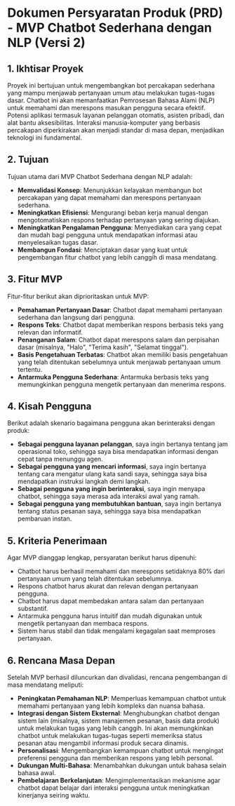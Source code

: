 # Dokumen Persyaratan Produk (PRD) - MVP Chatbot Sederhana dengan NLP (Versi 2)

## 1. Ikhtisar Proyek

Proyek ini bertujuan untuk mengembangkan bot percakapan sederhana yang mampu menjawab pertanyaan umum atau melakukan tugas-tugas dasar. Chatbot ini akan memanfaatkan Pemrosesan Bahasa Alami (NLP) untuk memahami dan merespons masukan pengguna secara efektif. Potensi aplikasi termasuk layanan pelanggan otomatis, asisten pribadi, dan alat bantu aksesibilitas. Interaksi manusia-komputer yang berbasis percakapan diperkirakan akan menjadi standar di masa depan, menjadikan teknologi ini fundamental.

## 2. Tujuan

Tujuan utama dari MVP Chatbot Sederhana dengan NLP adalah:
*   **Memvalidasi Konsep**: Menunjukkan kelayakan membangun bot percakapan yang dapat memahami dan merespons pertanyaan sederhana.
*   **Meningkatkan Efisiensi**: Mengurangi beban kerja manual dengan mengotomatiskan respons terhadap pertanyaan yang sering diajukan.
*   **Meningkatkan Pengalaman Pengguna**: Menyediakan cara yang cepat dan mudah bagi pengguna untuk mendapatkan informasi atau menyelesaikan tugas dasar.
*   **Membangun Fondasi**: Menciptakan dasar yang kuat untuk pengembangan fitur chatbot yang lebih canggih di masa mendatang.

## 3. Fitur MVP

Fitur-fitur berikut akan diprioritaskan untuk MVP:
*   **Pemahaman Pertanyaan Dasar**: Chatbot dapat memahami pertanyaan sederhana dan langsung dari pengguna.
*   **Respons Teks**: Chatbot dapat memberikan respons berbasis teks yang relevan dan informatif.
*   **Penanganan Salam**: Chatbot dapat merespons salam dan perpisahan dasar (misalnya, "Halo", "Terima kasih", "Selamat tinggal").
*   **Basis Pengetahuan Terbatas**: Chatbot akan memiliki basis pengetahuan yang telah ditentukan sebelumnya untuk menjawab pertanyaan umum tertentu.
*   **Antarmuka Pengguna Sederhana**: Antarmuka berbasis teks yang memungkinkan pengguna mengetik pertanyaan dan menerima respons.

## 4. Kisah Pengguna

Berikut adalah skenario bagaimana pengguna akan berinteraksi dengan produk:

*   **Sebagai pengguna layanan pelanggan**, saya ingin bertanya tentang jam operasional toko, sehingga saya bisa mendapatkan informasi dengan cepat tanpa menunggu agen.
*   **Sebagai pengguna yang mencari informasi**, saya ingin bertanya tentang cara mengatur ulang kata sandi saya, sehingga saya bisa mendapatkan instruksi langkah demi langkah.
*   **Sebagai pengguna yang ingin berinteraksi**, saya ingin menyapa chatbot, sehingga saya merasa ada interaksi awal yang ramah.
*   **Sebagai pengguna yang membutuhkan bantuan**, saya ingin bertanya tentang status pesanan saya, sehingga saya bisa mendapatkan pembaruan instan.

## 5. Kriteria Penerimaan

Agar MVP dianggap lengkap, persyaratan berikut harus dipenuhi:

*   Chatbot harus berhasil memahami dan merespons setidaknya 80% dari pertanyaan umum yang telah ditentukan sebelumnya.
*   Respons chatbot harus akurat dan relevan dengan pertanyaan pengguna.
*   Chatbot harus dapat membedakan antara salam dan pertanyaan substantif.
*   Antarmuka pengguna harus intuitif dan mudah digunakan untuk mengetik pertanyaan dan membaca respons.
*   Sistem harus stabil dan tidak mengalami kegagalan saat memproses pertanyaan.

## 6. Rencana Masa Depan

Setelah MVP berhasil diluncurkan dan divalidasi, rencana pengembangan di masa mendatang meliputi:

*   **Peningkatan Pemahaman NLP**: Memperluas kemampuan chatbot untuk memahami pertanyaan yang lebih kompleks dan nuansa bahasa.
*   **Integrasi dengan Sistem Eksternal**: Menghubungkan chatbot dengan sistem lain (misalnya, sistem manajemen pesanan, basis data produk) untuk melakukan tugas yang lebih canggih. Ini akan memungkinkan chatbot untuk melakukan tugas-tugas seperti memeriksa status pesanan atau mengambil informasi produk secara dinamis.
*   **Personalisasi**: Mengembangkan kemampuan chatbot untuk mengingat preferensi pengguna dan memberikan respons yang lebih personal.
*   **Dukungan Multi-Bahasa**: Menambahkan dukungan untuk bahasa selain bahasa awal.
*   **Pembelajaran Berkelanjutan**: Mengimplementasikan mekanisme agar chatbot dapat belajar dari interaksi pengguna untuk meningkatkan kinerjanya seiring waktu.

